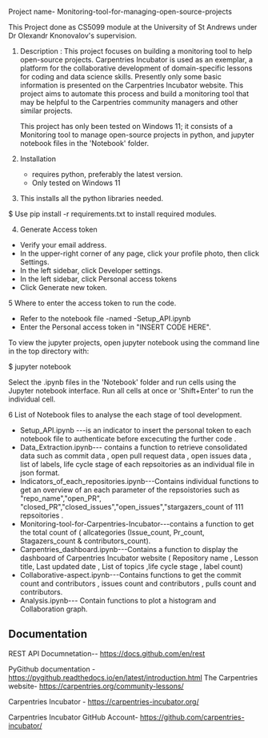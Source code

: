 
 Project name-  Monitoring-tool-for-managing-open-source-projects
 
 This Project done as CS5099 module at the University of St Andrews under Dr Olexandr Knonovalov's  supervision.
  
  
  


1. Description : This project focuses on building a monitoring tool to help open-source projects. Carpentries Incubator is used as an exemplar, a platform for the 
   collaborative development of domain-specific lessons for coding and data science skills. Presently only some basic information is presented on the Carpentries 
   Incubator website. This project aims to automate this process and build a monitoring tool that may be helpful to the Carpentries community managers and other 
   similar projects.
    
   This project has only been tested on Windows 11; it consists of a Monitoring tool to manage open-source projects in python, and jupyter notebook files in 
   the 'Notebook' folder.
   
2. Installation
   - requires python, preferably the latest version.
   - Only tested on Windows 11

 3. This installs all the python libraries needed.
    
   $ Use pip install -r requirements.txt to install required modules.

 4. Generate Access token
   - Verify your email address.
   - In the upper-right corner of any page, click your profile photo, then click Settings.
   - In the left sidebar, click Developer settings.
   - In the left sidebar, click Personal access tokens
   - Click Generate new token.

  5 Where to enter the access token to run the code.
   - Refer to the notebook file -named -Setup_API.ipynb
   - Enter the Personal access token in  "INSERT CODE HERE".

   To view the jupyter projects, open jupyter notebook using the command line in the top directory with:
   
   $ jupyter notebook

   Select the .ipynb files in the 'Notebook' folder and run cells using the Jupyter notebook interface. Run all cells at once or 'Shift+Enter' to run the individual      cell.

  6 List of Notebook files to analyse the each stage of tool development.
   - Setup_API.ipynb ---is an indicator to insert the personal token to each notebook file to authenticate before excecuting the further code .
   - Data_Extraction.ipynb--- contains a function to retrieve consolidated data such as commit data , open pull request data , open issues data , list of labels, life      cycle stage of each repsoitories as an individual file in json format.
   - Indicators_of_each_repositories.ipynb---Contains individual functions to get an overview of an each parameter of the repsoistories such as "repo_name","open_PR",      "closed_PR","closed_issues","open_issues","stargazers_count of 111 repsoitories .
   - Monitoring-tool-for-Carpentries-Incubator---contains a function to get the total count of ( allcategories (Issue_count, Pr_count, Stagazers_count &                    contributors_count).
   - Carpentries_dashboard.ipynb---Contains a function to display the dashboard of Carpentries Incubator website ( Repository name , Lesson title, Last updated date ,      List of topics ,life cycle stage , label count)
   - Collaborative-aspect.ipynb---Contains functions to get the commit count and contributors , issues count and contributors , pulls count and contributors.
   - Analysis.ipynb--- Contain functions to plot a histogram and Collaboration graph.
  


## Documentation

 REST API Documnetation-- https://docs.github.com/en/rest

 PyGithub documentation - https://pygithub.readthedocs.io/en/latest/introduction.html
 The Carpentries website- https://carpentries.org/community-lessons/

 Carpentries Incubator - https://carpentries-incubator.org/

 Carpentries Incubator GitHub Account- https://github.com/carpentries-incubator/


